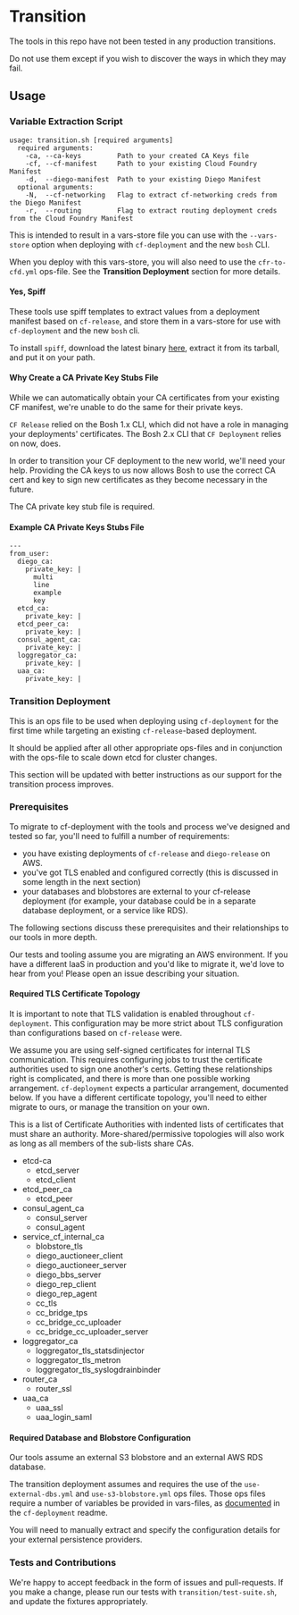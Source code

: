 # Transition
The tools in this repo
have not been tested
in any production transitions.

Do not use them
except if you wish to discover
the ways in which they may fail.

## Usage

### Variable Extraction Script
```
usage: transition.sh [required arguments]
  required arguments:
    -ca, --ca-keys         Path to your created CA Keys file
    -cf, --cf-manifest     Path to your existing Cloud Foundry Manifest
    -d,  --diego-manifest  Path to your existing Diego Manifest
  optional arguments:
    -N,  --cf-networking   Flag to extract cf-networking creds from the Diego Manifest
    -r,  --routing         Flag to extract routing deployment creds from the Cloud Foundry Manifest
```
This is intended to result
in a vars-store file you can use
with the `--vars-store` option
when deploying with `cf-deployment`
and the new `bosh` CLI.

When you deploy with this vars-store,
you will also need to use
the `cfr-to-cfd.yml` ops-file.
See the **Transition Deployment**
section for more details.

#### Yes, Spiff
These tools use spiff templates
to extract values from a deployment manifest
based on `cf-release`,
and store them in a vars-store
for use with `cf-deployment`
and the new `bosh` cli.

To install `spiff`,
download the latest binary [here][spiff-releases],
extract it from its tarball,
and put it on your path.

#### Why Create a CA Private Key Stubs File
While we can automatically obtain 
your CA certificates
from your existing CF manifest,
we're unable to do the same for 
their private keys.

`CF Release` relied on
the Bosh 1.x CLI,
which did not have a role
in managing your deployments' certificates.
The Bosh 2.x CLI 
that `CF Deployment` relies on now, does.

In order to transition your CF deployment 
to the new world,
we'll need your help.
Providing the CA keys to us now allows 
Bosh to use the correct CA cert and key to 
sign new certificates as they become necessary
in the future.

The CA private key stub file is required.

#### Example CA Private Keys Stubs File
```
---
from_user:
  diego_ca:
    private_key: |
      multi
      line
      example
      key
  etcd_ca:
    private_key: |
  etcd_peer_ca:
    private_key: |
  consul_agent_ca:
    private_key: |
  loggregator_ca:
    private_key: |
  uaa_ca:
    private_key: |
```

### Transition Deployment
This is an ops file
to be used when deploying using `cf-deployment`
for the first time
while targeting an existing `cf-release`-based deployment.

It should be applied after
all other appropriate ops-files
and in conjunction with the ops-file
to scale down etcd for cluster changes.

This section will be updated with better instructions
as our support for the transition process improves.

### Prerequisites
To migrate to cf-deployment
with the tools and process we've designed and tested
so far,
you'll need to fulfill a number of requirements:
- you have existing deployments of
  `cf-release`
  and
  `diego-release` on AWS.
- you've got TLS enabled and configured correctly
  (this is discussed in some length in the next section)
- your databases and blobstores are external to your cf-release deployment
  (for example, your database could be in a separate database deployment, or a service like RDS).

The following sections discuss these prerequisites
and their relationships to our tools
in more depth.

Our tests and tooling
assume you are migrating an AWS environment.
If you have a different IaaS in production
and you'd like to migrate it,
we'd love to hear from you!
Please open an issue describing your situation.

#### Required TLS Certificate Topology
It is important to note that TLS validation
is enabled throughout `cf-deployment`.
This configuration may be more strict
about TLS configuration
than configurations based on `cf-release` were.

We assume you are using self-signed certificates
for internal TLS communication.
This requires configuring jobs
to trust the certificate authorities
used to sign one another's certs.
Getting these relationships right is complicated,
and there is more than one possible working arrangement.
`cf-deployment` expects a particular arrangement,
documented below.
If you have a different certificate topology,
you'll need to either migrate to ours,
or manage the transition on your own.

This is a list of Certificate Authorities
with indented lists of certificates
that must share an authority.
More-shared/permissive topologies will also work
as long as all members of the sub-lists share CAs.

- etcd-ca
  - etcd_server
  - etcd_client
- etcd_peer_ca
  - etcd_peer
- consul_agent_ca
  - consul_server
  - consul_agent
- service_cf_internal_ca
  - blobstore_tls
  - diego_auctioneer_client
  - diego_auctioneer_server
  - diego_bbs_server
  - diego_rep_client
  - diego_rep_agent
  - cc_tls
  - cc_bridge_tps
  - cc_bridge_cc_uploader
  - cc_bridge_cc_uploader_server
- loggregator_ca
  - loggregator_tls_statsdinjector
  - loggregator_tls_metron
  - loggregator_tls_syslogdrainbinder
- router_ca
  - router_ssl
- uaa_ca
  - uaa_ssl
  - uaa_login_saml

#### Required Database and Blobstore Configuration
Our tools assume
an external S3 blobstore
and an external AWS RDS database.

The transition deployment assumes
and requires
the use of the `use-external-dbs.yml`
and `use-s3-blobstore.yml` ops files.
Those ops files require a number of variables
be provided in vars-files,
as [documented][cf-d-ops-files-list] in the `cf-deployment` readme.

You will need to manually extract and specify
the configuration details
for your external persistence providers.

### Tests and Contributions
We're happy to accept feedback
in the form of issues and pull-requests.
If you make a change,
please run our tests
with `transition/test-suite.sh`,
and update the fixtures appropriately.

[spiff-releases]: https://github.com/cloudfoundry-incubator/spiff/releases
[cf-d-ops-files-list]: https://github.com/cloudfoundry/cf-deployment/blob/master/README.md#ops-files
